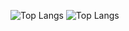 ![Top Langs](https://github-readme-stats.vercel.app/api/top-langs/?username=y-dada-dev\&layout=compact&langs_count=99&hide=PLpgSQL)
![Top Langs](https://github-readme-stats.vercel.app/api/top-langs/?username=y-dada-dev\&layout=compact&langs_count=97&hide=PLpgSQL)

